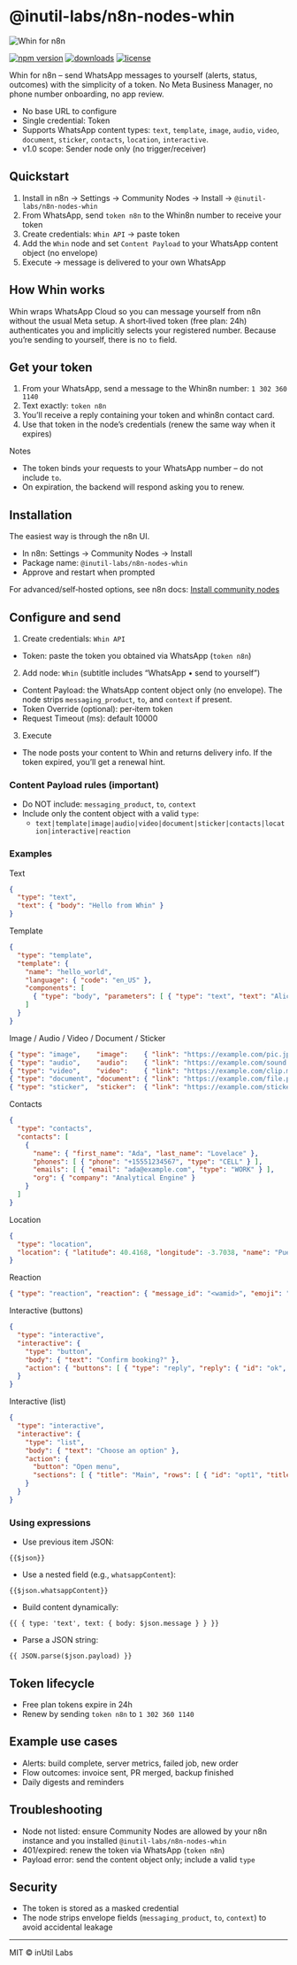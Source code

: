 # @inutil-labs/n8n-nodes-whin

![Whin for n8n](https://raw.githubusercontent.com/inUtil-Labs/whin-n8n/main/whin8n_640.png)

[![npm version](https://img.shields.io/npm/v/@inutil-labs/n8n-nodes-whin)](https://www.npmjs.com/package/@inutil-labs/n8n-nodes-whin)
[![downloads](https://img.shields.io/npm/dm/@inutil-labs/n8n-nodes-whin?color=blue)](https://www.npmjs.com/package/@inutil-labs/n8n-nodes-whin)
[![license](https://img.shields.io/npm/l/@inutil-labs/n8n-nodes-whin)](LICENSE)

Whin for n8n – send WhatsApp messages to yourself (alerts, status, outcomes) with the simplicity of a token. No Meta Business Manager, no phone number onboarding, no app review.

- No base URL to configure
- Single credential: Token
- Supports WhatsApp content types: `text`, `template`, `image`, `audio`, `video`, `document`, `sticker`, `contacts`, `location`, `interactive`.
- v1.0 scope: Sender node only (no trigger/receiver)

## Quickstart

1) Install in n8n → Settings → Community Nodes → Install → `@inutil-labs/n8n-nodes-whin`
2) From WhatsApp, send `token n8n` to the Whin8n number to receive your token
3) Create credentials: `Whin API` → paste token
4) Add the `Whin` node and set `Content Payload` to your WhatsApp content object (no envelope)
5) Execute → message is delivered to your own WhatsApp

## How Whin works

Whin wraps WhatsApp Cloud so you can message yourself from n8n without the usual Meta setup. A short‑lived token (free plan: 24h) authenticates you and implicitly selects your registered number. Because you’re sending to yourself, there is no `to` field.

## Get your token

1) From your WhatsApp, send a message to the Whin8n number: `1 302 360 1140`
2) Text exactly: `token n8n`
3) You’ll receive a reply containing your token and whin8n contact card.
4) Use that token in the node’s credentials (renew the same way when it expires)

Notes
- The token binds your requests to your WhatsApp number – do not include `to`.
- On expiration, the backend will respond asking you to renew.

## Installation

The easiest way is through the n8n UI.

- In n8n: Settings → Community Nodes → Install
- Package name: `@inutil-labs/n8n-nodes-whin`
- Approve and restart when prompted

For advanced/self‑hosted options, see n8n docs: [Install community nodes](https://docs.n8n.io/integrations/community-nodes/installation/)

## Configure and send

1) Create credentials: `Whin API`
- Token: paste the token you obtained via WhatsApp (`token n8n`)

2) Add node: `Whin` (subtitle includes “WhatsApp • send to yourself”)
- Content Payload: the WhatsApp content object only (no envelope). The node strips `messaging_product`, `to`, and `context` if present.
- Token Override (optional): per‑item token
- Request Timeout (ms): default 10000

3) Execute
- The node posts your content to Whin and returns delivery info. If the token expired, you’ll get a renewal hint.

### Content Payload rules (important)
- Do NOT include: `messaging_product`, `to`, `context`
- Include only the content object with a valid `type`:
  - `text|template|image|audio|video|document|sticker|contacts|location|interactive|reaction`

### Examples

Text
```json
{
  "type": "text",
  "text": { "body": "Hello from Whin" }
}
```

Template
```json
{
  "type": "template",
  "template": {
    "name": "hello_world",
    "language": { "code": "en_US" },
    "components": [
      { "type": "body", "parameters": [ { "type": "text", "text": "Alice" } ] }
    ]
  }
}
```

Image / Audio / Video / Document / Sticker
```json
{ "type": "image",    "image":    { "link": "https://example.com/pic.jpg", "caption": "optional" } }
{ "type": "audio",    "audio":    { "link": "https://example.com/sound.mp3" } }
{ "type": "video",    "video":    { "link": "https://example.com/clip.mp4", "caption": "optional" } }
{ "type": "document", "document": { "link": "https://example.com/file.pdf", "filename": "file.pdf" } }
{ "type": "sticker",  "sticker":  { "link": "https://example.com/sticker.webp" } }
```

Contacts
```json
{
  "type": "contacts",
  "contacts": [
    {
      "name": { "first_name": "Ada", "last_name": "Lovelace" },
      "phones": [ { "phone": "+15551234567", "type": "CELL" } ],
      "emails": [ { "email": "ada@example.com", "type": "WORK" } ],
      "org": { "company": "Analytical Engine" }
    }
  ]
}
```

Location
```json
{
  "type": "location",
  "location": { "latitude": 40.4168, "longitude": -3.7038, "name": "Puerta del Sol", "address": "Madrid, Spain" }
}
```

Reaction
```json
{ "type": "reaction", "reaction": { "message_id": "<wamid>", "emoji": "👍" } }
```

Interactive (buttons)
```json
{
  "type": "interactive",
  "interactive": {
    "type": "button",
    "body": { "text": "Confirm booking?" },
    "action": { "buttons": [ { "type": "reply", "reply": { "id": "ok", "title": "Yes" } } ] }
  }
}
```

Interactive (list)
```json
{
  "type": "interactive",
  "interactive": {
    "type": "list",
    "body": { "text": "Choose an option" },
    "action": {
      "button": "Open menu",
      "sections": [ { "title": "Main", "rows": [ { "id": "opt1", "title": "Option 1", "description": "…" } ] } ]
    }
  }
}
```

### Using expressions
- Use previous item JSON:
```
{{$json}}
```
- Use a nested field (e.g., `whatsappContent`):
```
{{$json.whatsappContent}}
```
- Build content dynamically:
```
{{ { type: 'text', text: { body: $json.message } } }}
```
- Parse a JSON string:
```
{{ JSON.parse($json.payload) }}
```

## Token lifecycle
- Free plan tokens expire in 24h
- Renew by sending `token n8n` to `1 302 360 1140`

## Example use cases
- Alerts: build complete, server metrics, failed job, new order
- Flow outcomes: invoice sent, PR merged, backup finished
- Daily digests and reminders

## Troubleshooting
- Node not listed: ensure Community Nodes are allowed by your n8n instance and you installed `@inutil-labs/n8n-nodes-whin`
- 401/expired: renew the token via WhatsApp (`token n8n`)
- Payload error: send the content object only; include a valid `type`

## Security
- The token is stored as a masked credential
- The node strips envelope fields (`messaging_product`, `to`, `context`) to avoid accidental leakage

---

MIT © inUtil Labs

